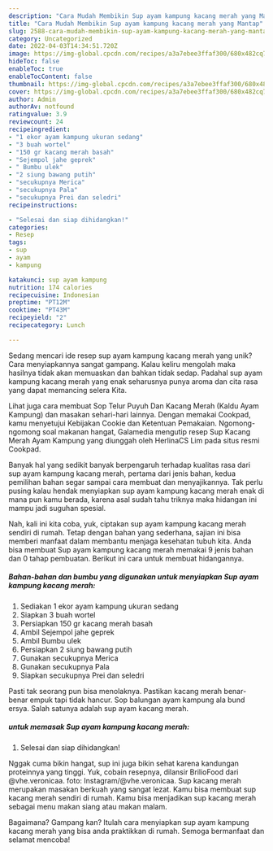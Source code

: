 ```yaml
---
description: "Cara Mudah Membikin Sup ayam kampung kacang merah yang Mantap"
title: "Cara Mudah Membikin Sup ayam kampung kacang merah yang Mantap"
slug: 2588-cara-mudah-membikin-sup-ayam-kampung-kacang-merah-yang-mantap
category: Uncategorized
date: 2022-04-03T14:34:51.720Z
image: https://img-global.cpcdn.com/recipes/a3a7ebee3ffaf300/680x482cq70/sup-ayam-kampung-kacang-merah-foto-resep-utama.jpg
hideToc: false
enableToc: true
enableTocContent: false
thumbnail: https://img-global.cpcdn.com/recipes/a3a7ebee3ffaf300/680x482cq70/sup-ayam-kampung-kacang-merah-foto-resep-utama.jpg
cover: https://img-global.cpcdn.com/recipes/a3a7ebee3ffaf300/680x482cq70/sup-ayam-kampung-kacang-merah-foto-resep-utama.jpg
author: Admin
authorAv: notfound
ratingvalue: 3.9
reviewcount: 24
recipeingredient:
- "1 ekor ayam kampung ukuran sedang"
- "3 buah wortel"
- "150 gr kacang merah basah"
- "Sejempol jahe geprek"
- " Bumbu ulek"
- "2 siung bawang putih"
- "secukupnya Merica"
- "secukupnya Pala"
- "secukupnya Prei dan seledri"
recipeinstructions:

- "Selesai dan siap dihidangkan!"
categories:
- Resep
tags:
- sup
- ayam
- kampung

katakunci: sup ayam kampung 
nutrition: 174 calories
recipecuisine: Indonesian
preptime: "PT12M"
cooktime: "PT43M"
recipeyield: "2"
recipecategory: Lunch

---
```





Sedang mencari ide resep sup ayam kampung kacang merah yang unik? Cara menyiapkannya sangat gampang. Kalau keliru mengolah maka hasilnya tidak akan memuaskan dan bahkan tidak sedap. Padahal sup ayam kampung kacang merah yang enak seharusnya punya aroma dan cita rasa yang dapat memancing selera Kita.





Lihat juga cara membuat Sop Telur Puyuh Dan Kacang Merah (Kaldu Ayam Kampung) dan masakan sehari-hari lainnya. Dengan memakai Cookpad, kamu menyetujui Kebijakan Cookie dan Ketentuan Pemakaian. Ngomong-ngomong soal makanan hangat, Galamedia mengutip resep Sup Kacang Merah Ayam Kampung yang diunggah oleh HerlinaCS Lim pada situs resmi Cookpad.

Banyak hal yang sedikit banyak berpengaruh terhadap kualitas rasa dari sup ayam kampung kacang merah, pertama dari jenis bahan, kedua pemilihan bahan segar sampai cara membuat dan menyajikannya. Tak perlu pusing kalau hendak menyiapkan sup ayam kampung kacang merah enak di mana pun kamu berada, karena asal sudah tahu triknya maka hidangan ini mampu jadi suguhan spesial.






Nah, kali ini kita coba, yuk, ciptakan sup ayam kampung kacang merah sendiri di rumah. Tetap dengan bahan yang sederhana, sajian ini bisa memberi manfaat dalam membantu menjaga kesehatan tubuh kita. Anda bisa membuat Sup ayam kampung kacang merah memakai 9 jenis bahan dan 0 tahap pembuatan. Berikut ini cara untuk membuat hidangannya.

<!--inarticleads1-->

##### Bahan-bahan dan bumbu yang digunakan untuk menyiapkan Sup ayam kampung kacang merah:

1. Sediakan 1 ekor ayam kampung ukuran sedang
1. Siapkan 3 buah wortel
1. Persiapkan 150 gr kacang merah basah
1. Ambil Sejempol jahe geprek
1. Ambil  Bumbu ulek
1. Persiapkan 2 siung bawang putih
1. Gunakan secukupnya Merica
1. Gunakan secukupnya Pala
1. Siapkan secukupnya Prei dan seledri


Pasti tak seorang pun bisa menolaknya. Pastikan kacang merah benar-benar empuk tapi tidak hancur. Sop balungan ayam kampung ala bund ersya. Salah satunya adalah sup ayam kacang merah. 

<!--inarticleads2-->

#####  untuk memasak Sup ayam kampung kacang merah:


1. Selesai dan siap dihidangkan!

Nggak cuma bikin hangat, sup ini juga bikin sehat karena kandungan proteinnya yang tinggi. Yuk, cobain resepnya, dilansir BrilioFood dari @vhe.veronicaa. foto: Instagram/@vhe.veronicaa. Sup kacang merah merupakan masakan berkuah yang sangat lezat. Kamu bisa membuat sup kacang merah sendiri di rumah. Kamu bisa menjadikan sup kacang merah sebagai menu makan siang atau makan malam. 

Bagaimana? Gampang kan? Itulah cara menyiapkan sup ayam kampung kacang merah yang bisa anda praktikkan di rumah. Semoga bermanfaat dan selamat mencoba!
